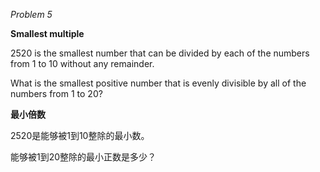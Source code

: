 *Problem 5*

**Smallest multiple**

2520 is the smallest number that can be divided by each of the numbers from 1 to 10 without any remainder.

What is the smallest positive number that is evenly divisible by all of the numbers from 1 to 20?

**最小倍数**

2520是能够被1到10整除的最小数。

能够被1到20整除的最小正数是多少？
